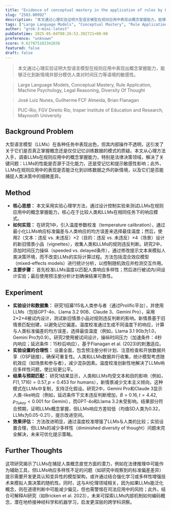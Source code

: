 ```yaml
---
title: "Evidence of conceptual mastery in the application of rules by Large Language Models"
slug: "2503.00992"
description: "本文通过心理实验证明大型语言模型在规则应用中表现出概念掌握能力，能够泛化到新情境并部分模仿人类对时间压力等语境的敏感性。"
tags: ["Large Language Models", "Conceptual Mastery", "Rule Application", "Machine Psychology", "Legal Reasoning", "Diversity Of Thought"]
author: "grok-3-mini-latest"
pubDatetime: 2025-05-04T08:26:53.302721+00:00
preference: "unknown"
score: 0.627875182342836
featured: false
draft: false
---
```


> 本文通过心理实验证明大型语言模型在规则应用中表现出概念掌握能力，能够泛化到新情境并部分模仿人类对时间压力等语境的敏感性。

> Large Language Models, Conceptual Mastery, Rule Application, Machine Psychology, Legal Reasoning, Diversity Of Thought 

> José Luiz Nunes, Guilherme FCF Almeida, Brian Flanagan

> PUC-Rio, FGV Direito Rio, Insper Institute of Education and Research, Maynooth University 

## Background Problem

大型语言模型（LLMs）在各种任务中表现出色，但其内部操作不透明，这引发了关于它们是否真正掌握概念还是仅仅记忆训练数据的模式的质疑。本文从心理方法入手，调查LLMs在规则应用中的概念掌握能力，特别是法律决策领域，解决了关键问题：LLMs的性能是否源于泛化能力，还是受记忆和提示敏感性影响；此外，LLMs在规则应用中的表现是否能泛化到训练数据之外的新情境，以及它们是否能捕捉人类决策中的细微差异。

## Method

*   **核心思想：** 本文采用实验心理学方法，通过设计控制实验来测试LLMs在规则应用中的概念掌握能力，核心在于比较人类和LLMs在相同任务下的响应模式。
*   **如何实现：** 在研究1中，引入温度参数校准（temperature calibration），通过最小化LLMs响应标准偏差与人类响应的均方误差来选择最佳温度；然后，使用2（文本：违反 vs. 未违反）×2（目的：违反 vs. 未违反）×4（场景）设计的新旧情景小品（vignettes），收集人类和LLMs的规则违反判断。研究2中，添加时间压力操纵（speeded vs. delayed条件），通过修改提示文本来模拟人类决策环境，而不改变LLMs的实际计算过程。方法包括混合效应模型（mixed-effects models）进行统计分析，以控制随机效应并检测交互作用。
*   **主要步骤：** 首先校准LLMs温度以匹配人类响应多样性；然后进行被试内/间设计实验；最后使用预注册分析计划确保结果可靠性。

## Experiment

*   **实验设计和数据集：** 研究1招募115名人类参与者（通过Prolific平台），并使用LLMs（包括GPT-4o、Llama 3.2 90B、Claude 3、Gemini Pro），采用2×2×4被试内设计，测试新旧情景小品对规则违反判断的影响。新情景基于旧情景匹配创建，以避免记忆偏差。温度校准通过生成不同温度下的响应，计算与人类标准偏差的均方误差，选择最佳温度（例如，Llama 3.1 90b为1.0，Gemini Pro为0.9）。研究2使用被试间设计，操纵时间压力（加速条件：4秒内响应；延迟条件：15秒后响应），基于Flanagan et al. (2023)的刺激适应。
*   **实验设置的合理性：** 设置全面，包含预注册分析计划、注意检查和开放数据共享（OSF链接），确保可重复性。人类和LLMs数据并行收集，统计模型考虑随机效应（如场景和参与者），减少混杂因素。温度校准创新性地解决了LLMs响应多样性问题，使比较更公平。
*   **结果与预期匹配：** 研究1结果显示，人类和LLMs均受文本和目的影响（例如，$F(1, 1716) = 0.57, p = 0.453$ for humans），新情景减少文本主义倾向，这种模式在LLMs中复制，支持泛化假设。研究2中，Gemini Pro和Claude 3显示人类-like响应（例如，延迟条件下文本违反判断增加，$B = 0.16, t = 4.42, p_{Tukey} < 0.001$ for Gemini），而GPT-4o和Llama 3.2未受影响。结果部分符合预期，证明LLMs概念掌握，但LLMs响应方差较低（均值SD人类为0.32，LLMs为0.05-0.21），提示改进空间。
*   **效果评估：** 方法改进明显，通过温度校准增强了LLMs与人类的比较；实验设置合理，但LLMs的减少多样性（diminished diversity of thought）问题未完全解决，未来可优化提示策略。

## Further Thoughts 

这项研究揭示了LLMs在捕捉人类概念直觉方面的潜力，例如在法律推理中可能作为辅助工具，但LLMs响应多样性不足的问题（如研究中观察到的标准偏差差异）提示需要开发更具认知变异性的模型架构，或许通过结合强化学习或多样性增强技术来模拟人类决策的随机性。同时，这与AI伦理领域相关，因为如果LLMs能泛化概念，则在道德判断中可能减少偏见，但也需警惕在司法应用中的风险；此外，结合可解释AI研究（如Bricken et al. 2023），未来可探索LLMs内部机制如何编码概念，潜在地桥接神经科学和机器学习，启发更深层的跨学科洞察。